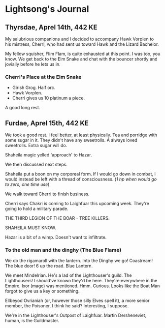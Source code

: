 # Lightsong's Journal

## Thyrsdae, Aprel 14th, 442 KE

My salubrious companions and I decided to accompany Hawk Vorplen to his 
mistress, Cherri, who had sent us toward Hawk and the Lizard Bachelor.

My fellow squisher, Flim Flam, is quite exhausted at this point. I was too, you know.
We get back to the Elm Snake and chat with the bouncer shortly and jovially before
he lets us in.

### Cherri's Place at the Elm Snake
- Girish Grog. Half orc.
- Hawk Vorplen.
- Cherri gives us 10 platinum a piece.

A good long rest.

## Furdae, Aprel 15th, 442 KE

We took a good rest. I feel better, at least physically. 
Tea and porridge with some sugar in it. They didn't have any sweetrolls. 
A always loved sweetrolls. Extra sugar will do.

Shaheila magic yelled 'approach' to Hazar.

We then discussed next steps.

Shaheila put a boon on my corporeal form. If I would go down in combat, 
I would instead be left with a thread of consciousness. (_1 hp when would go to zero, one time use_)

We walk toward Cherri to finish business. 

Cherri says Chakri is coming to Laighfuar this upcoming week.
They're going to hold a military parade.

THE THIRD LEGION OF THE BOAR - TREE KILLERS.

SHAHEILA MUST KNOW.

Hazar is a bit of a wimp. Doesn't want to infiltrate.

### To the old man and the dinghy (The Blue Flame)

We do the rigamaroll with the lantern. Into the Dinghy we go!
Coastream! The blue door! 6 up the road. Blue Lantern.

We meet Mindelrian. He's a lad of the Lighthouser's guild.
The Lighthousers! I should've known they'd be here. They're everywhere in the Empire.
Ixor (mage) was mentioned. Hmm. Curious.
Looks like the Boat Man forgot to give us a key or something.

Ellbeyod Ovrianiah (or, however those silly Elves spell it), 
a more senior member, the Poisoner, I think he said? Interesting, I suppose.

We're in the Lighthouser's Outpost of Laighfuar.
Martin Dersheneviet, human, is the Guildmaster.